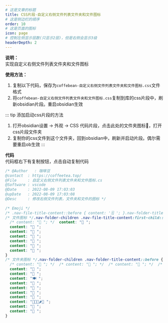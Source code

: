 ```yaml
---
# 这是文章的标题
title: CSS片段-自定义右侧文件列表文件夹和文件图标
# 这是侧边栏的顺序
order: 10
# 这是页面的图标
icon: page
# 控制左侧显示层数(只显示2层)，但是右侧会显示3级
headerDepth: 2
---
```

**说明：**  
实现自定义右侧文件列表文件夹和文件图标

**使用方法：**  
1. 复制以下代码，保存为`coffebean-自定义右侧文件列表文件夹和文件图标.css`文件格式
2. 将`coffebean-自定义右侧文件列表文件夹和文件图标.css`复制到库的css片段中，刷新obsidian片段。重启obsidian生效


::: tip 添加启动css片段的方法
1. 打开obsidian设置 → 外观 → CSS 代码片段，点击此处的文件夹图标📁，打开css片段文件夹
2. 复制你的css文件到这个文件夹，回到obsidian中，刷新并启动片段。偶尔需要重启ob生效
:::

**代码**  
代码框右下有复制按钮，点击自动复制代码
```css
/* @Author   : 咖啡豆  
@contact  : https://coffeetea.top/  
@File     : 自定义右侧文件列表文件夹和文件图标.cs  
@Software : vscode  
@Date     : 2022-08-09 17:03:03  
@upDate   : 2022-08-09 17:03:08  
@Desc     : 修改右侧文件列表，文件夹和文件的图标 */  
  
/* Emoji */  
/* .nav-file-title-content::before { content: '🗒 '; }.nav-folder-title-content::before { content: '📂 '; } */  
/* 文件图标 */.nav-folder-children .nav-file-title-content:first-child::before {  
  /* content: "📄 "; */  content: "🥩 ";  
  content: "🍖 ";  
  content: "🥕 ";  
  content: "🍹 ";  
  content: "🍋 ";  
  content: "🥒 ";  
  content: "🍌 ";  
}  
/* 文件夹图标 */.nav-folder-children .nav-folder-title-content::before {  
  /* content: "📂 "; */  /* content: "🦞 "; */  /* content: "🍧 "; */  /* content: "🍨 "; */  content: "🍦 ";  
  content: "🍆 ";  
  content: "🦑 ";  
  content: "🍽️ ";  
  content: "🥢 ";  
  content: "🍜 ";  
  content: "🍱 ";  
  content: "🍲 ";  
  content: "🥒🥦🍄🌶️🌽 ";  
  content: "🍚 ";  
  content: "🍓 ";  
}
```